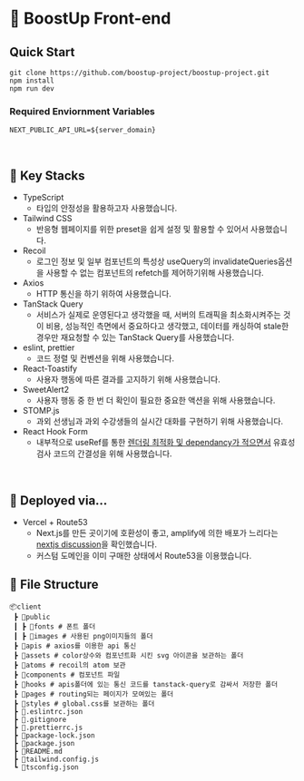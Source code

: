 # 🚀 BoostUp Front-end

## Quick Start


```shell=
git clone https://github.com/boostup-project/boostup-project.git
npm install
npm run dev
```
### Required Enviornment Variables
```javascript=
NEXT_PUBLIC_API_URL=${server_domain}

```

<br />

## 📌 Key Stacks

- TypeScript
    - 타입의 안정성을 활용하고자 사용했습니다.
- Tailwind CSS
    - 반응형 웹페이지를 위한 preset을 쉽게 설정 및 활용할 수 있어서 사용했습니다.
- Recoil
    - 로그인 정보 및 일부 컴포넌트의 특성상 useQuery의 invalidateQueries옵션을 사용할 수 없는 컴포넌트의 refetch를 제어하기위해 사용했습니다.
- Axios
    - HTTP 통신을 하기 위하여 사용했습니다.
- TanStack Query
    - 서비스가 실제로 운영된다고 생각했을 때, 서버의 트래픽을 최소화시켜주는 것이 비용, 성능적인 측면에서 중요하다고 생각했고, 데이터를 캐싱하여 stale한 경우만 재요청할 수 있는 TanStack Query를 사용했습니다.
- eslint, prettier
    - 코드 정렬 및 컨벤션을 위해 사용했습니다.
- React-Toastify
    - 사용자 행동에 따른 결과를 고지하기 위해 사용했습니다.
- SweetAlert2
    - 사용자 행동 중 한 번 더 확인이 필요한 중요한 액션을 위해 사용했습니다.
- STOMP.js
    - 과외 선생님과 과외 수강생들의 실시간 대화를 구현하기 위해 사용했습니다.
- React Hook Form
    - 내부적으로 useRef를 통한 [렌더링 최적화 및 dependancy가 적으면서](https://blog.logrocket.com/react-hook-form-vs-formik-comparison/) 유효성 검사 코드의 간결성을 위해 사용했습니다.

<br />

## 📌 Deployed via...

- Vercel + Route53
    - Next.js를 만든 곳이기에 호환성이 좋고, amplify에 의한 배포가 느리다는 [nextjs discussion](https://github.com/aws-amplify/amplify-hosting/issues/2127)을 확인했습니다.
    - 커스텀 도메인을 이미 구매한 상태에서 Route53을 이용했습니다.

## 📌 File Structure

```
📦client
 ┣ 📂public
 ┃ ┣ 📂fonts # 폰트 폴더
 ┃ ┣ 📂images # 사용된 png이미지들의 폴더
 ┣ 📂apis # axios를 이용한 api 통신
 ┣ 📂assets # color상수와 컴포넌트화 시킨 svg 아이콘을 보관하는 폴더
 ┣ 📂atoms # recoil의 atom 보관
 ┣ 📂components # 컴포넌트 파일
 ┣ 📂hooks # apis폴더에 있는 통신 코드를 tanstack-query로 감싸서 저장한 폴더
 ┣ 📂pages # routing되는 페이지가 모여있는 폴더
 ┣ 📂styles # global.css를 보관하는 폴더
 ┣ 📜.eslintrc.json
 ┣ 📜.gitignore
 ┣ 📜.prettierrc.js
 ┣ 📜package-lock.json
 ┣ 📜package.json
 ┣ 📜README.md
 ┣ 📜tailwind.config.js
 ┗ 📜tsconfig.json
```

<br />

